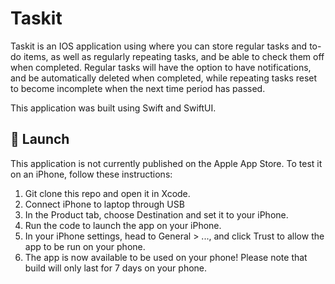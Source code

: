 # Taskit
Taskit is an IOS application using where you can store regular tasks and to-do items, as well as regularly repeating tasks, and be able to check them off when completed. Regular tasks will have the option to have notifications, and be automatically deleted when completed, while repeating tasks reset to become incomplete when the next time period has passed. 

This application was built using Swift and SwiftUI.

## 🚀 Launch
This application is not currently published on the Apple App Store. To test it on an iPhone, follow these instructions:
1. Git clone this repo and open it in Xcode.
2. Connect iPhone to laptop through USB
3. In the Product tab, choose Destination and set it to your iPhone. 
4. Run the code to launch the app on your iPhone.
5. In your iPhone settings, head to General > ..., and click Trust to allow the app to be run on your phone.
6. The app is now available to be used on your phone! Please note that build will only last for 7 days on your phone.
